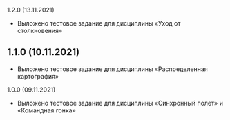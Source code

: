 1.2.0 (13.11.2021)
* Выложено тестовое задание для дисциплины «Уход от столкновения»

1.1.0 (10.11.2021)
-----------------
* Выложено тестовое задание для дисциплины «Распределенная картография»

1.0.0 (09.11.2021)
* Выложено тестовое задание для дисциплины «Синхронный полет» и «Командная гонка»
